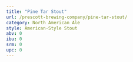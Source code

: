 ```yaml
---
title: "Pine Tar Stout"
url: /prescott-brewing-company/pine-tar-stout/
category: North American Ale
style: American-Style Stout
abv: 0
ibu: 0
srm: 0
upc: 0
---
```


